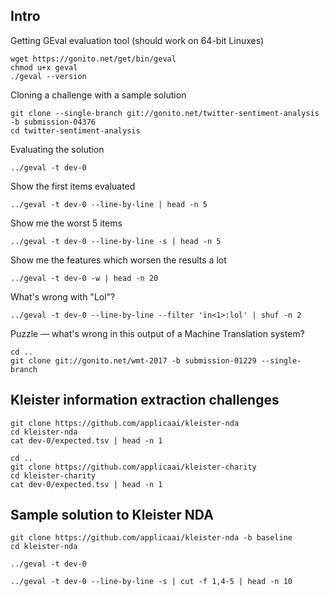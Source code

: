 
Intro
-----

Getting GEval evaluation tool (should work on 64-bit Linuxes)

    wget https://gonito.net/get/bin/geval
    chmod u+x geval
    ./geval --version

Cloning a challenge with a sample solution

    git clone --single-branch git://gonito.net/twitter-sentiment-analysis -b submission-04376
    cd twitter-sentiment-analysis

Evaluating the solution

    ../geval -t dev-0

Show the first items evaluated

    ../geval -t dev-0 --line-by-line | head -n 5

Show me the worst 5 items

    ../geval -t dev-0 --line-by-line -s | head -n 5

Show me the features which worsen the results a lot

    ../geval -t dev-0 -w | head -n 20

What's wrong with "Lol"?

    ../geval -t dev-0 --line-by-line --filter 'in<1>:lol' | shuf -n 2

Puzzle — what's wrong in this output of a Machine Translation system?

    cd ..
    git clone git://gonito.net/wmt-2017 -b submission-01229 --single-branch

Kleister information extraction challenges
------------------------------------------

    git clone https://github.com/applicaai/kleister-nda
    cd kleister-nda
    cat dev-0/expected.tsv | head -n 1

    cd ..
    git clone https://github.com/applicaai/kleister-charity
    cd kleister-charity
    cat dev-0/expected.tsv | head -n 1

Sample solution to Kleister NDA
-------------------------------

    git clone https://github.com/applicaai/kleister-nda -b baseline
    cd kleister-nda

    ../geval -t dev-0

    ../geval -t dev-0 --line-by-line -s | cut -f 1,4-5 | head -n 10
